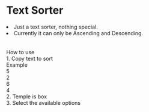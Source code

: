 # Text Sorter
<li>Just a text sorter, nothing special. </li>
<li>Currently it can only be Ascending and Descending.</li>
<br> <br>
How to use<br>
1. Copy text to sort<br> Example <br>5<br>2<br>6<br>4<br>
2. Temple is box<br>
3. Select the available options<br>
